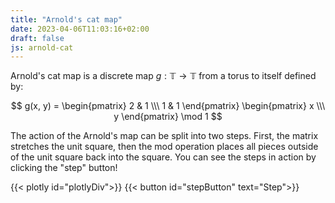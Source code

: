 ```yaml
---
title: "Arnold's cat map"
date: 2023-04-06T11:03:16+02:00
draft: false
js: arnold-cat
---
```


Arnold's cat map is a discrete map $g: \mathbb{T} \rightarrow \mathbb{T}$ from a torus to itself defined by:

$$ g(x, y) = \begin{pmatrix} 2 & 1 \\\ 1 & 1 \end{pmatrix}
\begin{pmatrix} x \\\ y \end{pmatrix} \mod 1 $$

The action of the Arnold's map can be split into two steps. First, the matrix stretches the unit square, then the mod operation places all pieces outside of the unit square back into the square. You can see the steps in action by clicking the "step" button!

{{< plotly id="plotlyDiv">}}
{{< button id="stepButton" text="Step">}}
